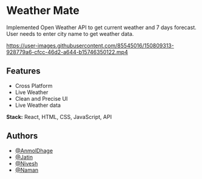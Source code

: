
# Weather Mate

Implemented Open Weather API to get current weather and 7 days forecast.
User needs to enter city name to get weather data.

https://user-images.githubusercontent.com/85545016/150809313-928779a6-cfcc-46d2-a644-b15746350122.mp4

## Features

- Cross Platform
- Live Weather
- Clean and Precise UI
- Live Weather data

**Stack:** React, HTML, CSS, JavaScript, API

## Authors

- [@AnmolDhage](https://github.com/AnmolDhage)
- [@Jatin](https://github.com/Mr-Hypocrite)
- [@Nivesh](https://github.com/Nivesh42)
- [@Naman](https://github.com/Naman13Kumawat)
